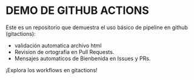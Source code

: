 # DEMO DE GITHUB ACTIONS
Este es un repositorio que demuestra el uso básico de pipeline en github (gitactions):
- validación automatica archivo html
- Revision de ortografia en Pull Requests.
- Mensajes automaticos de Bienbenida en Issues y PRs.

¡Explora los workflows en gitactions!